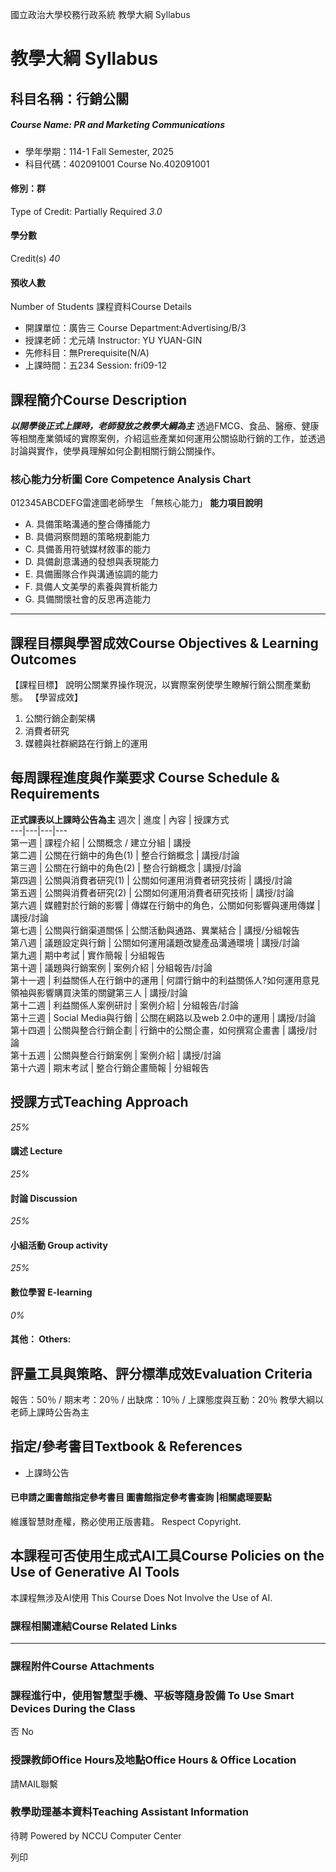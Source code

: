 國立政治大學校務行政系統 教學大綱 Syllabus
# 教學大綱 Syllabus
##  科目名稱：行銷公關
#####  Course Name: PR and Marketing Communications
  * 學年學期：114-1 Fall Semester, 2025 
  * 科目代碼：402091001 Course No.402091001


#### 修別：群
Type of Credit: Partially Required 
_3.0_
#### 學分數
Credit(s)
_40_
#### 預收人數
Number of Students
課程資料Course Details
  * 開課單位：廣告三 Course Department:Advertising/B/3 
  * 授課老師：尤元靖 Instructor: YU YUAN-GIN 
  * 先修科目：無Prerequisite(N/A)
  * 上課時間：五234 Session: fri09-12


##  課程簡介Course Description
***以開學後正式上課時，老師發放之教學大綱為主***
透過FMCG、食品、醫療、健康等相關產業領域的實際案例，介紹這些產業如何運用公關協助行銷的工作，並透過討論與實作，使學員理解如何企劃相關行銷公關操作。
###  核心能力分析圖 Core Competence Analysis Chart
012345ABCDEFG雷達圖老師學生
「無核心能力」 
**能力項目說明**
  * A. 具備策略溝通的整合傳播能力
  * B. 具備洞察問題的策略規劃能力
  * C. 具備善用符號媒材敘事的能力
  * D. 具備創意溝通的發想與表現能力
  * E. 具備團隊合作與溝通協調的能力
  * F. 具備人文美學的素養與賞析能力
  * G. 具備關懷社會的反思再造能力


* * *
##  課程目標與學習成效Course Objectives & Learning Outcomes 
【課程目標】
說明公關業界操作現況，以實際案例使學生瞭解行銷公關產業動態。
【學習成效】
  1. 公關行銷企劃架構
  2. 消費者研究
  3. 媒體與社群網路在行銷上的運用


##  每周課程進度與作業要求 Course Schedule & Requirements
**正式課表以上課時公告為主**
週次 |  進度 |  內容 |  授課方式  
---|---|---|---  
第一週 |  課程介紹 |  公關概念 / 建立分組 |  講授  
第二週 |  公關在行銷中的角色(1) |  整合行銷概念 |  講授/討論  
第三週 |  公關在行銷中的角色(2) |  整合行銷概念 |  講授/討論  
第四週 |  公關與消費者研究(1) |  公關如何運用消費者研究技術 |  講授/討論  
第五週 |  公關與消費者研究(2) |  公關如何運用消費者研究技術 |  講授/討論  
第六週 |  媒體對於行銷的影響 |  傳媒在行銷中的角色，公關如何影響與運用傳媒 |  講授/討論  
第七週 |  公關與行銷渠道關係 |  公關活動與通路、異業結合 |  講授/分組報告  
第八週 |  議題設定與行銷 |  公關如何運用議題改變產品溝通環境 |  講授/討論  
第九週 |  期中考試 |  實作簡報 |  分組報告  
第十週 |  議題與行銷案例 |  案例介紹 |  分組報告/討論  
第十一週 |  利益關係人在行銷中的運用 |  何謂行銷中的利益關係人?如何運用意見領袖與影響購買決策的關鍵第三人 |  講授/討論  
第十二週 |  利益關係人案例研討 |  案例介紹 |  分組報告/討論  
第十三週 |  Social Media與行銷 |  公關在網路以及web 2.0中的運用 |  講授/討論  
第十四週 |  公關與整合行銷企劃 |  行銷中的公關企畫，如何撰寫企畫書 |  講授/討論  
第十五週 |  公關與整合行銷案例 |  案例介紹 |  講授/討論  
第十六週 | 期末考試 | 整合行銷企畫簡報 | 分組報告  
##  授課方式Teaching Approach
_25%_
####  講述 Lecture
_25%_
####  討論 Discussion
_25%_
####  小組活動 Group activity
_25%_
####  數位學習 E-learning
_0%_
####  其他： Others:
##  評量工具與策略、評分標準成效Evaluation Criteria
報告：50％ / 期末考：20％ / 出缺席：10％ / 上課態度與互動：20％
教學大綱以老師上課時公告為主
##  指定/參考書目Textbook & References
  * 上課時公告


####  已申請之圖書館指定參考書目  圖書館指定參考書查詢 |相關處理要點
維護智慧財產權，務必使用正版書籍。 Respect Copyright.
##  本課程可否使用生成式AI工具Course Policies on the Use of Generative AI Tools
本課程無涉及AI使用 This Course Does Not Involve the Use of AI.
###  課程相關連結Course Related Links
* * *
###  課程附件Course Attachments
###  課程進行中，使用智慧型手機、平板等隨身設備 To Use Smart Devices During the Class
否  No
###  授課教師Office Hours及地點Office Hours & Office Location
請MAIL聯繫
###  教學助理基本資料Teaching Assistant Information
待聘
Powered by NCCU Computer Center
  
列印
